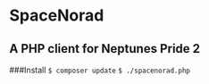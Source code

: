 SpaceNorad
==========
A PHP client for Neptunes Pride 2
---------------------------------

###Install
`$ composer update`
`$ ./spacenorad.php`


